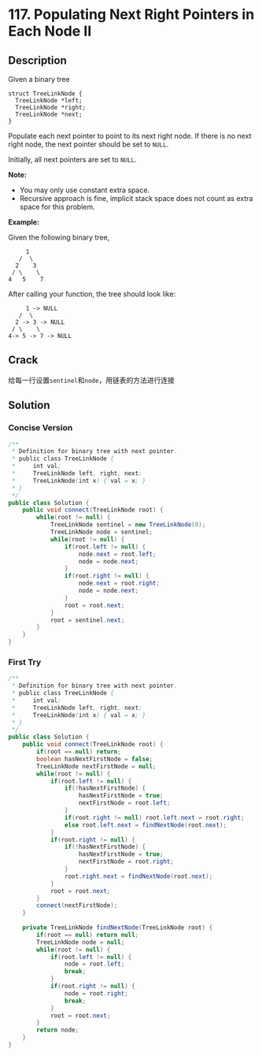 # 117. Populating Next Right Pointers in Each Node II

## Description

Given a binary tree

```
struct TreeLinkNode {
  TreeLinkNode *left;
  TreeLinkNode *right;
  TreeLinkNode *next;
}
```

Populate each next pointer to point to its next right node. If there is no next right node, the next pointer should be set to `NULL`.

Initially, all next pointers are set to `NULL`.

**Note:**

- You may only use constant extra space.
- Recursive approach is fine, implicit stack space does not count as extra space for this problem.

**Example:**

Given the following binary tree,

```
     1
   /  \
  2    3
 / \    \
4   5    7
```

After calling your function, the tree should look like:

```
     1 -> NULL
   /  \
  2 -> 3 -> NULL
 / \    \
4-> 5 -> 7 -> NULL
```

## Crack

给每一行设置`sentinel`和`node`，用链表的方法进行连接

## Solution

### Concise Version

```java
/**
 * Definition for binary tree with next pointer.
 * public class TreeLinkNode {
 *     int val;
 *     TreeLinkNode left, right, next;
 *     TreeLinkNode(int x) { val = x; }
 * }
 */
public class Solution {
    public void connect(TreeLinkNode root) {
        while(root != null) {
            TreeLinkNode sentinel = new TreeLinkNode(0);
            TreeLinkNode node = sentinel;
            while(root != null) {
                if(root.left != null) {
                    node.next = root.left;
                    node = node.next;
                }
                if(root.right != null) {
                    node.next = root.right;
                    node = node.next;
                }
                root = root.next;
            }
            root = sentinel.next;
        }
    }
}
```

### First Try

```java
/**
 * Definition for binary tree with next pointer.
 * public class TreeLinkNode {
 *     int val;
 *     TreeLinkNode left, right, next;
 *     TreeLinkNode(int x) { val = x; }
 * }
 */
public class Solution {
    public void connect(TreeLinkNode root) {
        if(root == null) return;
        boolean hasNextFirstNode = false;
        TreeLinkNode nextFirstNode = null;
        while(root != null) {
            if(root.left != null) {
                if(!hasNextFirstNode) {
                    hasNextFirstNode = true;
                    nextFirstNode = root.left;
                }
                if(root.right != null) root.left.next = root.right;
                else root.left.next = findNextNode(root.next);
            }
            if(root.right != null) {
                if(!hasNextFirstNode) {
                    hasNextFirstNode = true;
                    nextFirstNode = root.right;
                }
                root.right.next = findNextNode(root.next);
            }
            root = root.next;
        }
        connect(nextFirstNode);
    }
    
    private TreeLinkNode findNextNode(TreeLinkNode root) {
        if(root == null) return null;
        TreeLinkNode node = null;
        while(root != null) {
            if(root.left != null) {
                node = root.left;
                break;
            }
            if(root.right != null) {
                node = root.right;
                break;
            }
            root = root.next;
        }
        return node;
    }
}
```

